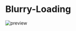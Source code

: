 # Blurry-Loading
 
![preview](https://user-images.githubusercontent.com/111579457/218723874-a5651119-a0ad-462d-a5b1-88a962630991.png)
